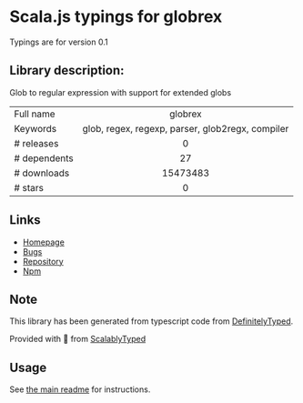 
# Scala.js typings for globrex

Typings are for version 0.1

## Library description:
Glob to regular expression with support for extended globs

|                    |                 |
| ------------------ | :-------------: |
| Full name          | globrex |
| Keywords           | glob, regex, regexp, parser, glob2regx, compiler |
| # releases         | 0 |
| # dependents       | 27 |
| # downloads        | 15473483 |
| # stars            | 0 |

## Links
- [Homepage](https://github.com/terkelg/globrex#readme)
- [Bugs](https://github.com/terkelg/globrex/issues)
- [Repository](https://github.com/terkelg/globrex)
- [Npm](https://www.npmjs.com/package/globrex)
    


## Note
This library has been generated from typescript code from [DefinitelyTyped](https://definitelytyped.org).

Provided with :purple_heart: from [ScalablyTyped](https://github.com/oyvindberg/ScalablyTyped)

## Usage
See [the main readme](../../readme.md) for instructions.


